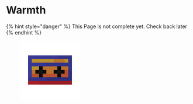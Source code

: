 # Warmth

{% hint style="danger" %}
This Page is not complete yet. Check back later
{% endhint %}

<figure><img src="https://github.com/ItsMePok/PFE/blob/wikiAssets/cassette/cassette_warmth.png?raw=true" alt=""><figcaption></figcaption></figure>
